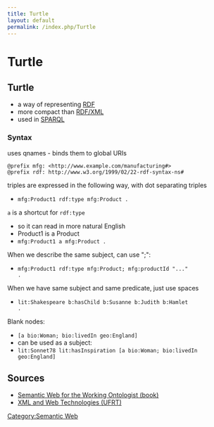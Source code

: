 ```yaml
---
title: Turtle
layout: default
permalink: /index.php/Turtle
---
```


# Turtle

## Turtle
- a way of representing [RDF](RDF) 
- more compact than [RDF/XML](RDF_XML)
- used in [SPARQL](SPARQL)


### Syntax
uses qnames - binds them to global URIs
```turtle
@prefix mfg: <http://www.example.com/manufacturing#>
@prefix rdf: http://www.w3.org/1999/02/22-rdf-syntax-ns#
```


triples are expressed in the following way, with dot separating triples
- <code>mfg:Product1 rdf:type mfg:Product .</code>


<code>a</code> is a shortcut for <code>rdf:type</code>
- so it can read in more natural English 
- Product1 is a Product
- <code>mfg:Product1 a mfg:Product .</code>


When we describe the same subject, can use ";":
- <code>mfg:Product1 rdf:type mfg:Product; mfg:productId "..." .</code>


When we have same subject and same predicate, just use spaces
- <code>lit:Shakespeare b:hasChild b:Susanne b:Judith b:Hamlet .</code>


Blank nodes:
- <code>[a bio:Woman; bio:livedIn geo:England]</code>
- can be used as a subject:
- <code>lit:Sonnet78 lit:hasInspiration [a bio:Woman; bio:livedIn geo:England]</code>


## Sources
- [Semantic Web for the Working Ontologist (book)](Semantic_Web_for_the_Working_Ontologist_(book))
- [XML and Web Technologies (UFRT)](XML_and_Web_Technologies_(UFRT))

[Category:Semantic Web](Category_Semantic_Web)